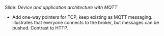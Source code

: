 Slide: *Device and application architecture with MQTT*

* Add one-way pointers for TCP, keep existing as MQTT messaging.
  Illustrates that everyone connects to the broker, but messages can
  be pushed. Contrast to HTTP.
